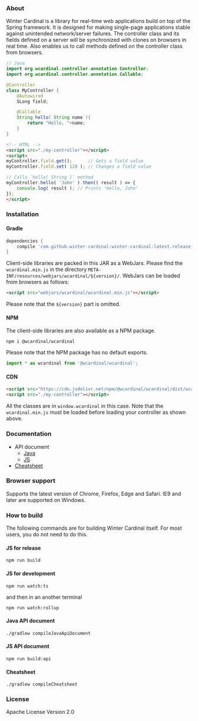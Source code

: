 ### About

Winter Cardinal is a library for real-time web applications build on top of the Spring framework.
It is designed for making single-page applications stable against unintended network/server failures.
The controller class and its fields defined on a server will be synchronized with clones on browsers in real time.
Also enables us to call methods defined on the controller class from browsers.

```java
// Java
import org.wcardinal.controller.annotation.Controller;
import org.wcardinal.controller.annotation.Callable;

@Controller
class MyController {
	@Autowired
	SLong field;

	@Callable
	String hello( String name ){
		return "Hello, "+name;
	}
}
```

```html
<!-- HTML -->
<script src="./my-controller"></script>
<script>
myController.field.get();      // Gets a field value
myController.field.set( 128 ); // Changes a field value

// Calls `hello( String )` method
myController.hello( 'John' ).then(( result ) => {
	console.log( result ); // Prints 'Hello, John'
});
</script>
```

### Installation

#### Gradle

```groovy
dependencies {
	compile 'com.github.winter-cardinal:winter-cardinal:latest.release'
}
```

Client-side libraries are packed in this JAR as a WebJars.
Please find the `wcardinal.min.js` in the directory `META-INF/resources/webjars/wcardinal/${version}/`.
WebJars can be loaded from browsers as follows:

```html
<script src="webjars/wcardinal/wcardinal.min.js"></script>
```

Please note that the `${version}` part is omitted.

#### NPM

The client-side libraries are also available as a NPM package.

```shell
npm i @wcardinal/wcardinal
```

Please note that the NPM package has no default exports.

```javascript
import * as wcardinal from '@wcardinal/wcardinal';
```

#### CDN

```html
<script src="https://cdn.jsdelivr.net/npm/@wcardinal/wcardinal/dist/wcardinal.min.js"></script>
<script src="./my-controller"></script>
```

All the classes are in `window.wcardinal` in this case.
Note that the `wcardinal.min.js` must be loaded before loading your controller as shown above.

### Documentation

* API document
	* [Java](https://winter-cardinal.github.io/winter-cardinal/api/java/)
	* [JS](https://winter-cardinal.github.io/winter-cardinal/api/js/)
* [Cheatsheet](https://winter-cardinal.github.io/winter-cardinal/cheatsheet/all-in-one.html)

### Browser support

Supports the latest version of Chrome, Firefox, Edge and Safari.
IE9 and later are supported on Windows.

### How to build

The following commands are for building Winter Cardinal itself.
For most users, you do not need to do this.

#### JS for release

```shell
npm run build
```

#### JS for development

```shell
npm run watch:ts
```

and then in an another terminal

```shell
npm run watch:rollup
```

#### Java API document

```shell
./gradlew compileJavaApiDocument
```

#### JS API document

```shell
npm run build:api
```

#### Cheatsheet

```shell
./gradlew compileCheatsheet
```

### License

Apache License Version 2.0
